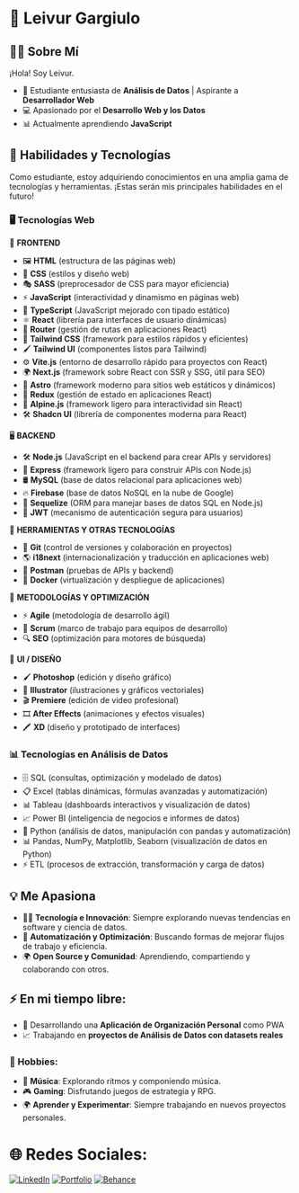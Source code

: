 # 🌟 Leivur Gargiulo  

## 👩‍💻 Sobre Mí  

¡Hola! Soy Leivur.  

- 🚀 Estudiante entusiasta de **Análisis de Datos** | Aspirante a **Desarrollador Web**  
- 💻 Apasionado por el **Desarrollo Web y los Datos**  
- 📊 Actualmente aprendiendo **JavaScript**  

## 🔧 Habilidades y Tecnologías  

Como estudiante, estoy adquiriendo conocimientos en una amplia gama de tecnologías y herramientas. ¡Estas serán mis principales habilidades en el futuro! 

### 🖥 Tecnologías Web
🎨 **FRONTEND**
- 🖼 **HTML** (estructura de las páginas web)
- 🎨 **CSS** (estilos y diseño web)
- 🎭 **SASS** (preprocesador de CSS para mayor eficiencia)
- ⚡ **JavaScript** (interactividad y dinamismo en páginas web)
- 🔷 **TypeScript** (JavaScript mejorado con tipado estático)
- ⚛️ **React** (librería para interfaces de usuario dinámicas)
- 🚏 **Router** (gestión de rutas en aplicaciones React)
- 🎨 **Tailwind CSS** (framework para estilos rápidos y eficientes)
- 🖌 **Tailwind UI** (componentes listos para Tailwind)
- ⚙️ **Vite.js** (entorno de desarrollo rápido para proyectos con React)
- 🌍 **Next.js** (framework sobre React con SSR y SSG, útil para SEO)
- 🚀 **Astro** (framework moderno para sitios web estáticos y dinámicos)
- 🔄 **Redux** (gestión de estado en aplicaciones React)
- 🌿 **Alpine.js** (framework ligero para interactividad sin React)
- 🛠 **Shadcn UI** (librería de componentes moderna para React)

🖥 **BACKEND**
- 🛠 **Node.js** (JavaScript en el backend para crear APIs y servidores)
- 🚀 **Express** (framework ligero para construir APIs con Node.js)
- 🛢 **MySQL** (base de datos relacional para aplicaciones web)
- 🔥 **Firebase** (base de datos NoSQL en la nube de Google)
- 🔗 **Sequelize** (ORM para manejar bases de datos SQL en Node.js)
- 🔑 **JWT** (mecanismo de autenticación segura para usuarios)

🔧 **HERRAMIENTAS Y OTRAS TECNOLOGÍAS**
- 🐙 **Git** (control de versiones y colaboración en proyectos)
- 🌎 **i18next** (internacionalización y traducción en aplicaciones web)
- 📡 **Postman** (pruebas de APIs y backend)
- 🐳 **Docker** (virtualización y despliegue de aplicaciones)

🚀 **METODOLOGÍAS Y OPTIMIZACIÓN**
- ⚡ **Agile** (metodología de desarrollo ágil)
- 📌 **Scrum** (marco de trabajo para equipos de desarrollo)
- 🔍 **SEO** (optimización para motores de búsqueda)

🎨 **UI / DISEÑO**
- 🖌 **Photoshop** (edición y diseño gráfico)
- 🎨 **Illustrator** (ilustraciones y gráficos vectoriales)
- 🎬 **Premiere** (edición de video profesional)
- 🎞 **After Effects** (animaciones y efectos visuales)
- 🖍 **XD** (diseño y prototipado de interfaces)

### 📊 Tecnologías en Análisis de Datos
- 🗄 SQL (consultas, optimización y modelado de datos)
- 📋 Excel (tablas dinámicas, fórmulas avanzadas y automatización)
- 📊 Tableau (dashboards interactivos y visualización de datos)
- 📈 Power BI (inteligencia de negocios e informes de datos)
- 🐍 Python (análisis de datos, manipulación con pandas y automatización)
- 📊 Pandas, NumPy, Matplotlib, Seaborn (visualización de datos en Python)
- ⚡ ETL (procesos de extracción, transformación y carga de datos)

## 💡 Me Apasiona  
- 👨‍💻 **Tecnología e Innovación**: Siempre explorando nuevas tendencias en software y ciencia de datos.  
- 🔄 **Automatización y Optimización**: Buscando formas de mejorar flujos de trabajo y eficiencia.  
- 🌍 **Open Source y Comunidad**: Aprendiendo, compartiendo y colaborando con otros.  

## ⚡ En mi tiempo libre:  
- 🎯 Desarrollando una **Aplicación de Organización Personal** como PWA  
- 📈 Trabajando en **proyectos de Análisis de Datos con datasets reales**  

### 🎨 Hobbies:  
- 🎵 **Música**: Explorando ritmos y componiendo música.  
- 🎮 **Gaming**: Disfrutando juegos de estrategia y RPG.  
- 🌍 **Aprender y Experimentar**: Siempre trabajando en nuevos proyectos personales.  

# 🌐 Redes Sociales:  
[![LinkedIn](https://img.shields.io/badge/LinkedIn-blue)](https://linkedin.com)  [![Portfolio](https://img.shields.io/badge/Portfolio-yellow)](https://)  [![Behance](https://img.shields.io/badge/Behance-violet)](https://)
